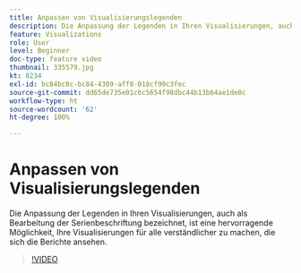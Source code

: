 ```yaml
---
title: Anpassen von Visualisierungslegenden
description: Die Anpassung der Legenden in Ihren Visualisierungen, auch als Bearbeitung der Serienbeschriftung bezeichnet, ist eine hervorragende Möglichkeit, Ihre Visualisierungen für alle verständlicher zu machen, die sich die Berichte ansehen.
feature: Visualizations
role: User
level: Beginner
doc-type: feature video
thumbnail: 335579.jpg
kt: 8234
exl-id: bc84bc8c-bc84-4309-aff8-018cf99c3fec
source-git-commit: dd65de735e01c6c5654f98dbc44b13b64ae1de0c
workflow-type: ht
source-wordcount: '62'
ht-degree: 100%

---
```


# Anpassen von Visualisierungslegenden

Die Anpassung der Legenden in Ihren Visualisierungen, auch als Bearbeitung der Serienbeschriftung bezeichnet, ist eine hervorragende Möglichkeit, Ihre Visualisierungen für alle verständlicher zu machen, die sich die Berichte ansehen.

>[!VIDEO](https://video.tv.adobe.com/v/335579/?quality=12&learn=on)
